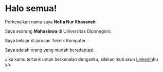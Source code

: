 # Halo semua! 

Perkenalkan nama saya **Nofia Nur Khasanah**.

Saya seorang **Mahasiswa** di Universitas Diponegoro.

Saya belajar di jurusan Teknik Komputer.

Saya adalah orang yang mudah beradaptasi.

Jika kamu tertarik untuk berkenalan denganku, silakan ikuti akun [Linkedin](https://www.linkedin.com/in/nofia-nur-khasanah/)ku ya.

